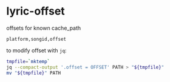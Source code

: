 # lyric-offset

offsets for known cache_path

```csv
platform,songid,offset
```

to modify offset with `jq`:

```bash
tmpfile=`mktemp`
jq --compact-output '.offset = OFFSET' PATH > "${tmpfile}"
mv "${tmpfile}" PATH
```
